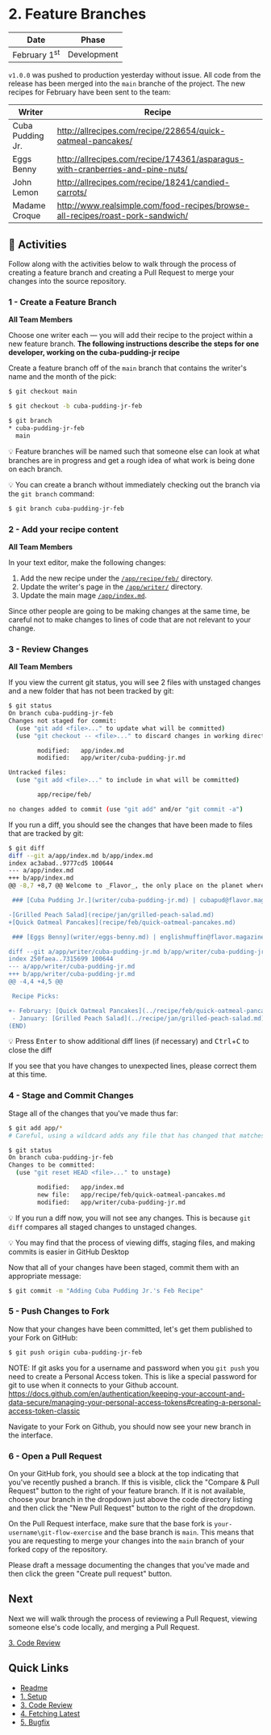 # 2. Feature Branches

| Date | Phase |
| --- | --- |
|  February 1<sup>st</sup> | Development |

`v1.0.0` was pushed to production yesterday without issue. All code from the release has been merged into the `main` branche of the project. The new recipes for February have been sent to the team:

| Writer | Recipe |
| --- | --- |
| Cuba Pudding Jr. | http://allrecipes.com/recipe/228654/quick-oatmeal-pancakes/ |
| Eggs Benny | http://allrecipes.com/recipe/174361/asparagus-with-cranberries-and-pine-nuts/ |
| John Lemon | http://allrecipes.com/recipe/18241/candied-carrots/ |
| Madame Croque | http://www.realsimple.com/food-recipes/browse-all-recipes/roast-pork-sandwich/ |

## :running: Activities

Follow along with the activities below to walk through the process of creating a feature branch and creating a Pull Request to merge your changes into the source repository.

### 1 - Create a Feature Branch

__All Team Members__

Choose one writer each &mdash; you will add their recipe to the project within a new feature branch. __The following instructions describe the steps for one developer, working on the cuba-pudding-jr recipe__

Create a feature branch off of the `main` branch that contains the writer's name and the month of the pick:
```sh
$ git checkout main

$ git checkout -b cuba-pudding-jr-feb

$ git branch
* cuba-pudding-jr-feb
  main
```

:bulb: Feature branches will be named such that someone else can look at what branches are in progress and get a rough idea of what work is being done on each branch.

:bulb: You can create a branch without immediately checking out the branch via the `git branch` command:
```sh
$ git branch cuba-pudding-jr-feb
```


### 2 - Add your recipe content

__All Team Members__

In your text editor, make the following changes:

1. Add the new recipe under the [`/app/recipe/feb/`](/app/recipe/feb/) directory.
2. Update the writer's page in the [`/app/writer/`](/app/writer/) directory.
3. Update the main mage [`/app/index.md`](/app/index.md).

Since other people are going to be making changes at the same time, be careful not to make changes to lines of code that are not relevant to your change.


### 3 - Review Changes

__All Team Members__

If you view the current git status, you will see 2 files with unstaged changes and a new folder that has not been tracked by git:
```sh
$ git status
On branch cuba-pudding-jr-feb
Changes not staged for commit:
  (use "git add <file>..." to update what will be committed)
  (use "git checkout -- <file>..." to discard changes in working directory)

        modified:   app/index.md
        modified:   app/writer/cuba-pudding-jr.md

Untracked files:
  (use "git add <file>..." to include in what will be committed)

        app/recipe/feb/

no changes added to commit (use "git add" and/or "git commit -a")
```

If you run a diff, you should see the changes that have been made to files that are tracked by git:
```sh
$ git diff
diff --git a/app/index.md b/app/index.md
index ac3abad..9777cd5 100644
--- a/app/index.md
+++ b/app/index.md
@@ -8,7 +8,7 @@ Welcome to _Flavor_, the only place on the planet where your taste buds won't be

 ### [Cuba Pudding Jr.](writer/cuba-pudding-jr.md) | cubapud@flavor.magazine

-[Grilled Peach Salad](recipe/jan/grilled-peach-salad.md)
+[Quick Oatmeal Pancakes](recipe/feb/quick-oatmeal-pancakes.md)

 ### [Eggs Benny](writer/eggs-benny.md) | englishmuffin@flavor.magazine

diff --git a/app/writer/cuba-pudding-jr.md b/app/writer/cuba-pudding-jr.md
index 250faea..7315699 100644
--- a/app/writer/cuba-pudding-jr.md
+++ b/app/writer/cuba-pudding-jr.md
@@ -4,4 +4,5 @@

 Recipe Picks:

+- February: [Quick Oatmeal Pancakes](../recipe/feb/quick-oatmeal-pancakes.md)
 - January: [Grilled Peach Salad](../recipe/jan/grilled-peach-salad.md)
(END)
```

:bulb: Press <kbd>Enter</kbd> to show additional diff lines (if necessary) and <kbd>Ctrl</kbd>+<kbd>C</kbd> to close the diff

If you see that you have changes to unexpected lines, please correct them at this time.


### 4 - Stage and Commit Changes

Stage all of the changes that you've made thus far:
```sh
$ git add app/*
# Careful, using a wildcard adds any file that has changed that matches the pattern.

$ git status
On branch cuba-pudding-jr-feb
Changes to be committed:
  (use "git reset HEAD <file>..." to unstage)

        modified:   app/index.md
        new file:   app/recipe/feb/quick-oatmeal-pancakes.md
        modified:   app/writer/cuba-pudding-jr.md
```

:bulb: If you run a diff now, you will not see any changes. This is because `git diff` compares all staged changes to unstaged changes.

:bulb: You may find that the process of viewing diffs, staging files, and making commits is easier in GitHub Desktop

Now that all of your changes have been staged, commit them with an appropriate message:
```sh
$ git commit -m "Adding Cuba Pudding Jr.'s Feb Recipe"
```


### 5 - Push Changes to Fork

Now that your changes have been committed, let's get them published to your Fork on GitHub:
```sh
$ git push origin cuba-pudding-jr-feb
```
NOTE: If git asks you for a username and password when you `git push` you need to create a Personal Access token. This is like a special password for git to use when it connects to your Github account.
https://docs.github.com/en/authentication/keeping-your-account-and-data-secure/managing-your-personal-access-tokens#creating-a-personal-access-token-classic

Navigate to your Fork on Github, you should now see your new branch in the interface.

### 6 - Open a Pull Request

On your GitHub fork, you should see a block at the top indicating that you've recently pushed a branch. If this is visible, click the "Compare & Pull Request" button to the right of your feature branch. If it is not available, choose your branch in the dropdown just above the code directory listing and then click the "New Pull Request" button to the right of the dropdown.

On the Pull Request interface, make sure that the base fork is `your-username\git-flow-exercise` and the base branch is `main`. This means that you are requesting to merge your changes into the `main` branch of your forked copy of the repository. 

Please draft a message documenting the changes that you've made and then click the green "Create pull request" button.


## Next

Next we will walk through the process of reviewing a Pull Request, viewing someone else's code locally, and merging a Pull Request.

[3. Code Review](3-code-review.md)

## Quick Links

- [Readme](../readme.md)
- [1. Setup](1-setup.md)
- [3. Code Review](3-code-review.md)
- [4. Fetching Latest](4-fetching-latest.md)
- [5. Bugfix](5-bugfix.md)
